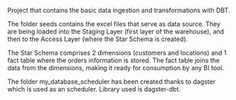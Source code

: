 Project that contains the basic data ingestion and transformations with DBT.

The folder seeds contains the excel files that serve as data source. They are being loaded into the Staging Layer (first layer of the warehouse), and then to the Access Layer (where the Star Schema is created).

The Star Schema comprises 2 dimensions (customers and locations) and 1 fact table where the orders information is stored. The fact table joins the data from the dimensions, making it ready for consumption by any BI tool.

The folder my_database_scheduler has been created thanks to dagster which is used as an scheduler. Library used is dagster-dbt.